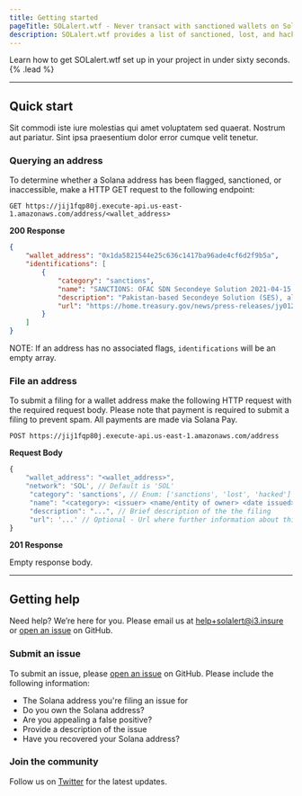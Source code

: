 ```yaml
---
title: Getting started
pageTitle: SOLalert.wtf - Never transact with sanctioned wallets on Solana
description: SOLalert.wtf provides a list of sanctioned, lost, and hacked Solana addresses that allows dApp builders to protect their users.
---
```


Learn how to get SOLalert.wtf set up in your project in under sixty seconds. {% .lead %}

---

## Quick start

Sit commodi iste iure molestias qui amet voluptatem sed quaerat. Nostrum aut pariatur. Sint ipsa praesentium dolor error cumque velit tenetur.

### Querying an address

To determine whether a Solana address has been flagged, sanctioned, or inaccessible, make a HTTP GET request to the following endpoint:

```curl
GET https://jij1fqp80j.execute-api.us-east-1.amazonaws.com/address/<wallet_address>
```

**200 Response**

```json
{
    "wallet_address": "0x1da5821544e25c636c1417ba96ade4cf6d2f9b5a",
    "identifications": [
        {
            "category": "sanctions",
            "name": "SANCTIONS: OFAC SDN Secondeye Solution 2021-04-15 1da5821544e25c636c1417ba96ade4cf6d2f9b5a",
            "description": "Pakistan-based Secondeye Solution (SES), also known as Forwarderz, is a synthetic identity document vendor that was added to the OFAC SDN list in April 2021.\n\nSES customers could buy fake identity documents to sign up for accounts with cryptocurrency exchanges, payment providers, banks, and more under false identities. According to the US Treasury Department, SES assisted the Internet Research Agency (IRA), the Russian troll farm that OFAC designated pursuant to E.O. 13848 in 2018 for interfering in the 2016 presidential election, in concealing its identity to evade sanctions.\n\nhttps://home.treasury.gov/news/press-releases/jy0126",
            "url": "https://home.treasury.gov/news/press-releases/jy0126"
        }
    ]
}
```

NOTE: If an address has no associated flags, `identifications` will be an empty array.

### File an address

To submit a filing for a wallet address make the following HTTP request with the required request body. Please note that payment is required to submit a filing to prevent spam. All payments are made via Solana Pay.

```curl
POST https://jij1fqp80j.execute-api.us-east-1.amazonaws.com/address
```

**Request Body**

```js
{
    "wallet_address": "<wallet_address>",
    "network": 'SOL', // Default is 'SOL'
     "category": 'sanctions', // Enum: ['sanctions', 'lost', 'hacked']
     "name": "<category>: <issuer> <name/entity of owner> <date issued> <wallet_address>", // Psuedo-unique identifier for the filing; should include the category, name of the entity, and wallet address
     "description": "...", // Brief description of the the filing
     "url": '...' // Optional - Url where further information about this wallet address can be found, if not provided, will default to 'https://solalert.wtf'
}
```

**201 Response**

Empty response body.

---

## Getting help

Need help? We’re here for you. Please email us at [help+solalert@i3.insure](mailto:help+solalert@i3.insure) or [open an issue](github.com/i3-protocol/solalert.wtf/issues/new) on GitHub.

### Submit an issue

To submit an issue, please [open an issue](github.com/i3-protocol/solalert.wtf/issues/new) on GitHub. Please include the following information: 

  * The Solana address you're filing an issue for
  * Do you own the Solana address?
  * Are you appealing a false positive?
  * Provide a description of the issue
  * Have you recovered your Solana address?

### Join the community

Follow us on [Twitter](https://twitter.com/Crypto_i3) for the latest updates.
